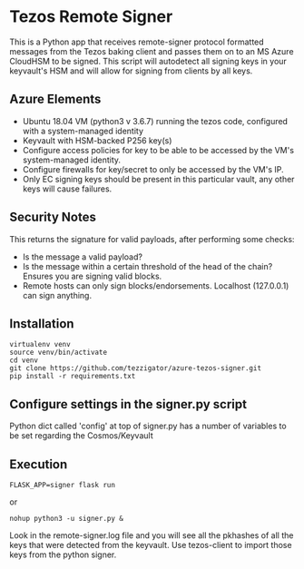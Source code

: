 # Tezos Remote Signer
This is a Python app that receives remote-signer protocol formatted messages from the Tezos baking client and passes them on to an MS Azure CloudHSM to be signed.  This script will autodetect all signing keys in your keyvault's HSM and will allow for signing from clients by all keys.


## Azure Elements
* Ubuntu 18.04 VM (python3 v 3.6.7) running the tezos code, configured with a system-managed identity
* Keyvault with HSM-backed P256 key(s)
* Configure access policies for key to be able to be accessed by the VM's system-managed identity.
* Configure firewalls for key/secret to only be accessed by the VM's IP.
* Only EC signing keys should be present in this particular vault, any other keys will cause failures.


## Security Notes
This returns the signature for valid payloads, after performing some checks:
* Is the message a valid payload?
* Is the message within a certain threshold of the head of the chain? Ensures you are signing valid blocks.
* Remote hosts can only sign blocks/endorsements.  Localhost (127.0.0.1) can sign anything.

## Installation
```
virtualenv venv
source venv/bin/activate
cd venv
git clone https://github.com/tezzigator/azure-tezos-signer.git
pip install -r requirements.txt
```

## Configure settings in the signer.py script
Python dict called 'config' at top of signer.py has a number of variables to be set regarding the Cosmos/Keyvault

## Execution
```
FLASK_APP=signer flask run
```
or
```
nohup python3 -u signer.py &
```
Look in the remote-signer.log file and you will see all the pkhashes of all the keys that were detected from the keyvault.
Use tezos-client to import those keys from the python signer.
